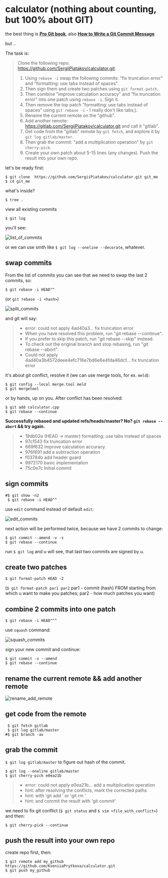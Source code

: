# calculator (nothing about counting, but 100% about GIT)
the best thing is [**Pro Git book**](https://git-scm.com/book/en/v2), also [**How to Write a Git Commit Message**](https://chris.beams.io/posts/git-commit/)

but ..

The task is:

> Clone the following repo: https://github.com/SergiiPiatakov/calculator.git.
> 1. Using `rebase -i` swap the following commits: "fix truncation error" and "formatting: use tabs instead of spaces".
> 2. Then sign them and create two patches using `git format-patch`.
> 3. Then combine "improve calculation accuracy" and "fix truncation error" into one patch using `rebase -i`. Sign it.
> 4. Then remove the top patch "formatting: use tabs instead of spaces" using `git rebase -i` - I really don't like tabs;).
> 5. Rename the current remote on the "github".
> 6. Add another remote: https://gitlab.com/SergiiPiatakov/calculator.git and call it "gitlab".
> 7. Get code from the "gitlab" remote by `git fetch`, and explore it by `git log gitlab/master`.
> 8. Then grab the commit: "add a multiplication operation" by `git cherry-pick`.
> 9. Create your own patch about 5-15 lines (any changes).
> Push the result into your own repo.

let's be ready first:
```
$ git clone  https://github.com/SergiiPiatakov/calculator.git git_me
$ cd git_me
```
what's inside?
```
$ tree .
```
view all existing commits
```
$ git log
```
you'll see:

![list_of_commits](imgs/list_of_commits.png)

or we can use smth like `$ git log --oneline --decorate`, whatever.

## swap commits
From the list of commits you can see that we need to swap the last 2 commits, so:
```
$ git rebase -i HEAD^^
```
(or `git rebase -i <hash>`)

![split_commits](imgs/split_commits.png)

and git will say:

  > * error: could not apply 4ad40a3... fix truncation error
  > * When you have resolved this problem, run "git rebase --continue".
  > * If you prefer to skip this patch, run "git rebase --skip" instead.
  > * To check out the original branch and stop rebasing, run "git rebase --abort".
  > * Could not apply 4ad40a3b4572deee4efc716e7bd6e6e4fda46dcf... fix truncation error

it's about git conflict, resolve it (we can use merge tools, for ex. `meld`):
```
$ git config --local merge.tool meld
$ git mergetool
```
or by hands, up on you. After conflict has been resolved:
```
$ git add calculator.cpp
$ git rebase --continue
```
**Successfully rebased and updated refs/heads/master? No? `git rebase --abort` && try again.**

> * 19db02e (HEAD -> master) formatting: use tabs instead of spaces
> * 97c1543 fix truncation error
> * 669f632 improve calculation accuracy
> * 976f691 add a subtraction operation
> * f03784b add header guard
> * 9972170 basic implementation
> * 75c0e7c Initial commit

## sign commits
```
#$ git show -n2
 $ git rebase -i HEAD^^ 
```
use `edit` command instead of default `edit`:

![edit_commits](imgs/edit_commits.png)

next action will be performed twice, because we have 2 commits to change:
```
$ git commit --amend -v -s
$ git rebase --continue
```
run `$ git log` and u will see, that last two commits are signed by u.

## create two patches
```
$ git format-patch HEAD -2
```
(`$ git format-patch par1 par2` par1 - commit (hash) FROM starting from which u want to make you patches; par2 - how much patches you want)

## combine 2 commits into one patch
```
$ git rebase -i HEAD^^^
```
use `squash` command:

![squash_commits](imgs/squash_commits.png)

sign your new commit and continue:
```
$ git commit -s --amend
$ git rebase --continue
```
## rename the current remote && add another remote
![rename_add_remote](imgs/rename_add_remote.png)

## get code from the remote

```
 $ git fetch gitlab
 $ git log gitlab/master
#$ git branch -av
```
## grab the commit
`$ git log gitlab/master` to figure out hash of the commit.
```
$ git log --oneline gitlab/master
$ git cherry-pick e0ea21b
```
> * error: could not apply e0ea21b... add a multiplication operation
> * hint: after resolving the conflicts, mark the corrected paths
> * hint: with 'git add <paths>' or 'git rm <paths>' 
> * hint: and commit the result with 'git commit'
  
we need to fix git conflict (`$ git status` and `$ vim <file_with_conflict>`) and then:
```
$ git cherry-pick --continue
```
## push the result into your own repo
create repo first, then:
```
$ git remote add my_github https://github.com/KseniiaPrytkova/calculator.git
$ git push my_github
```
